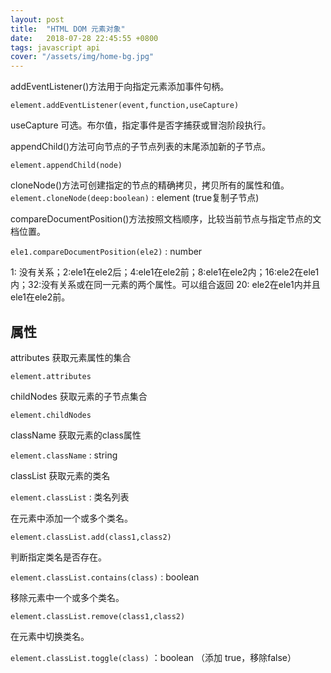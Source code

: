 ```yaml
---
layout: post
title:  "HTML DOM 元素对象"
date:   2018-07-28 22:45:55 +0800
tags: javascript api
cover: "/assets/img/home-bg.jpg"
---
```



addEventListener()方法用于向指定元素添加事件句柄。

``element.addEventListener(event,function,useCapture)``

useCapture 可选。布尔值，指定事件是否字捕获或冒泡阶段执行。

appendChild()方法可向节点的子节点列表的末尾添加新的子节点。

``element.appendChild(node)``

cloneNode()方法可创建指定的节点的精确拷贝，拷贝所有的属性和值。
``element.cloneNode(deep:boolean)`` : element (true复制子节点)

compareDocumentPosition()方法按照文档顺序，比较当前节点与指定节点的文档位置。

``ele1.compareDocumentPosition(ele2)`` : number

1: 没有关系；2:ele1在ele2后；4:ele1在ele2前；8:ele1在ele2内；16:ele2在ele1内；32:没有关系或在同一元素的两个属性。可以组合返回 20: ele2在ele1内并且ele1在ele2前。

## 属性
attributes 获取元素属性的集合

``element.attributes``

childNodes 获取元素的子节点集合

``element.childNodes``

className 获取元素的class属性

``element.className`` : string

classList 获取元素的类名

``element.classList`` : 类名列表

在元素中添加一个或多个类名。

``element.classList.add(class1,class2)``

判断指定类名是否存在。

``element.classList.contains(class)`` : boolean

移除元素中一个或多个类名。

``element.classList.remove(class1,class2)``

在元素中切换类名。

``element.classList.toggle(class)`` ：boolean （添加 true，移除false）
